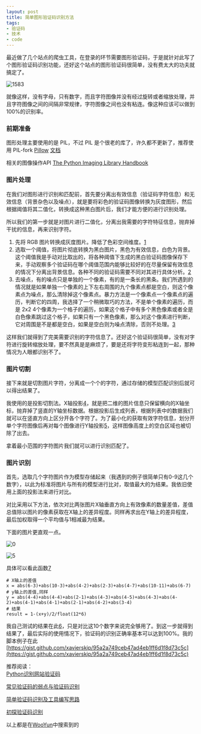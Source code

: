 ```yaml
---
layout: post
title: 简单图形验证码识别方法
tags:
- 验证码
- 技术
- code
---
```


最近做了几个站点的爬虫工具，在登录的环节需要图形验证码，于是就针对此写了个图形验证码识别功能，还好这个站点的图形验证码很简单，没有费太大的功夫就搞定了。

![1583](https://f.xavierskip.com/i/239ff68a731a8622415b81e8c5ee03c436fe024824065a58a62fbc446fe6946a.jpg)

就像这样，没有字母，只有数字，而且字符图像并没有经过旋转或者缩放处理，并且字符图像之间的间隔非常规律，字符图像之间也没有粘连。像这种应该可以做到100%的识别率。

### 前期准备
图形处理主要使用的是 PIL，不过 PIL 是个很老的库了，许久都不更新了，推荐使用 PIL-fork [Pillow](https://github.com/python-pillow/Pillow) [文档](https://pillow.readthedocs.io/en/3.2.x/)

相关的图像操作API [The Python Imaging Library Handbook](http://effbot.org/imagingbook/image.htm)

### 图片处理
在我们对图形进行识别和匹配前，首先要分离出有效信息（验证码字符信息）和无效信息（背景杂色以及噪点），就是要将彩色的验证码图像转换为灰度图形，然后根据阈值将其二值化，转换成这种黑白图片后，我们才能方便的进行识别处理。

所以我们的第一步就是对图片进行二值化，分离出我需要的字符特征信息，抛弃掉干扰的信息，再来识别字符。

1. 先将 RGB 图片转换成灰度图片。降低了色彩空间维度。[1]
2. 选取一个阈值，将图片彻底转换为黑白图片，黑色为有效信息，白色为背景。这个阈值我是手动对比取出的，将各种阈值下生成的黑白验证码图像保存下来，手动观察多个验证码在哪个阈值范围内能够比较好的在尽量保留有效信息的情况下分离出背景信息。各种不同的验证码需要不同对其进行具体分析。[2]
3. 去噪点，有的噪点只是单独的一个像素，有的是一条长的黑条。我们所遇到的情况就是如果单独一个像素的上下左右周围的九个像素点都是空白，则这个像素点为噪点，那么清除掉这个像素点。暴力方法是一个像素点一个像素点的遍历，判断它的四周，我选择了一个稍微取巧的方法，不是单个像素的遍历，而是 2x2 4个像素为一个格子的遍历，如果这个格子中有多个黑色像素或者全是白色像素跳过这个格子，如果只有一个黑色像素，那么对这个像素进行判断，它对周围是不是都是空白，如果是空白则为噪点清除，否则不处理。[3]

这样我们就得到了完美需要识别的字符信息了。还好这个验证码很简单，没有对字符进行旋转缩放处理，要不然真是是麻烦了，要是还将字符变形粘连到一起，那种情况为人眼都识别不了。

### 图片切割
接下来就是切割图片字符，分离成一个个的字符，通过存储的模型匹配识别后就可以得出结果了。

我使用的是投影切割法。X轴投影[4]，就是把二维的图片信息只保留横向的X轴坐标，抛弃掉了竖直的Y轴坐标数据。根据投影后生成列表，根据列表中的数据我们就可以在竖直方向上区分开各个字符了。为了最小化的获取有效字符信息，划分开单个字符图像后再对每个图像进行Y轴投影[5]，这样图像高度上的空白区域也被切除了出去。

拿着最小范围的字符图片我们就可以进行识别匹配了。

### 图片识别
首先，选取几个字符图片作为模型存储起来（我遇到的例子很简单只有0-9这几个数字），以此为标准将图片与所有的模型进行比对，取值最大的为结果。我依旧使用上面的投影法来进行对比。

对比采用以下方法，依次对比两张图片X轴垂直方向上有效像素的数量差值，差值总值除以图片的像素获取在X轴上的差异程度。同样再求出在Y轴上的差异程度，最后加权取得一个平均值与1相减最为结果。

下面的图片更直观一点。

![0](https://f.xavierskip.com/i/dd5e617c7bf2db769f9d2dd499280d25d73183f0010b457278ae0aa980cbaf56.jpg)

![5](https://f.xavierskip.com/i/572f167f26eb7b0a2302e0f6db4dbb39d4d89899f2402c4fc6f385105f1d6d84.jpg)

具体可以看此函数[7]

```
# X轴上的差值
x = abs(6-3)+abs(10-3)+abs(4-2)+abs(2-3)+abs(4-7)+abs(10-11)+abs(6-7)
# y轴上的差值,同样
y = abs(4-4)+abs(4-4)+abs(2-1)+abs(4-3)+abs(4-5)+abs(4-3)+abs(4-2)+abs(4-1)+abs(4-1)+abs(2-1)+abs(4-2)+abs(3-4)
# 结果
result = 1-(x+y)/2/float(12*6)
```

我自己测试的结果在此[6]，只是对比这10个数字来说完全够用了。到这一步就得到结果了，最后实际的使用情况下，验证码的识别正确率基本可以达到100%。我的脚本例子在此[https://gist.github.com/xavierskip/95a2a749ceb47ad4eb1ff6d1f8d73c5c](https://gist.github.com/xavierskip/95a2a749ceb47ad4eb1ff6d1f8d73c5c)

推荐阅读：  
[Python识别网站验证码](http://drops.wooyun.org/tips/6313)

[常见验证码的弱点与验证码识别](http://drops.wooyun.org/tips/141)

[简单验证码识别及工具编写思路](http://drops.wooyun.org/tips/13043)

[初探验证码识别](http://drops.wooyun.org/tips/4550)  

以上都是在[WooYun](http://drops.wooyun.org/?s=%E9%AA%8C%E8%AF%81%E7%A0%81&submit=%E6%90%9C%E7%B4%A2)中搜索到的



[1]: https://gist.github.com/xavierskip/95a2a749ceb47ad4eb1ff6d1f8d73c5c#file-captcha-py-L24
[2]: https://gist.github.com/xavierskip/95a2a749ceb47ad4eb1ff6d1f8d73c5c#file-captcha-py-L37
[3]: https://gist.github.com/xavierskip/95a2a749ceb47ad4eb1ff6d1f8d73c5c#file-captcha-py-L157
[4]: https://gist.github.com/xavierskip/95a2a749ceb47ad4eb1ff6d1f8d73c5c#file-captcha-py-L57
[5]: https://gist.github.com/xavierskip/95a2a749ceb47ad4eb1ff6d1f8d73c5c#file-captcha-py-L75
[6]: https://gist.github.com/xavierskip/47bc3fee84e66c016ac7546335c9b3c8
[7]: https://gist.github.com/xavierskip/95a2a749ceb47ad4eb1ff6d1f8d73c5c#file-captcha-py-L223


